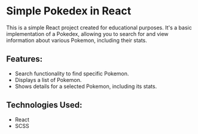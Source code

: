 # Simple Pokedex in React

This is a simple React project created for educational purposes. It's a basic implementation of a Pokedex, allowing you to search for and view information about various Pokemon, including their stats.

## Features:

* Search functionality to find specific Pokemon.
* Displays a list of Pokemon.
* Shows details for a selected Pokemon, including its stats.

## Technologies Used:

* React
* SCSS
